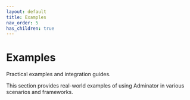 ```yaml
---
layout: default
title: Examples
nav_order: 5
has_children: true
---
```


# Examples

Practical examples and integration guides.

This section provides real-world examples of using Adminator in various scenarios and frameworks. 